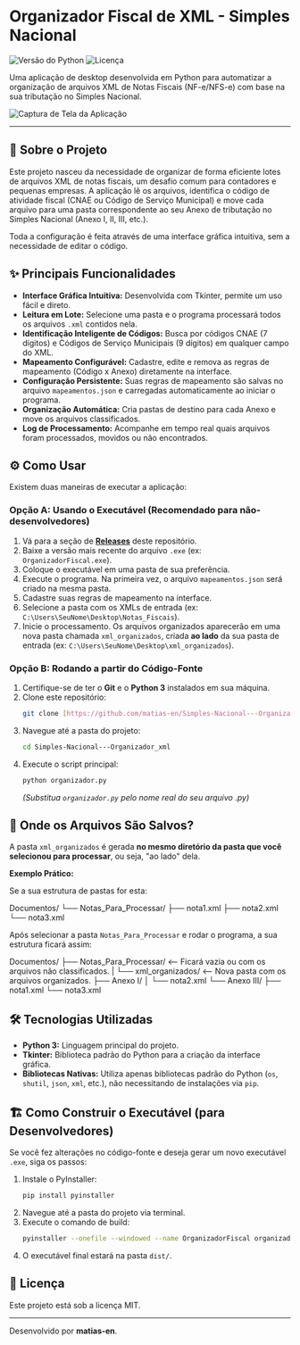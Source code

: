 # Organizador Fiscal de XML - Simples Nacional

![Versão do Python](https://img.shields.io/badge/Python-3.9+-blue.svg)
![Licença](https://img.shields.io/badge/License-MIT-green.svg)

Uma aplicação de desktop desenvolvida em Python para automatizar a organização de arquivos XML de Notas Fiscais (NF-e/NFS-e) com base na sua tributação no Simples Nacional.

![Captura de Tela da Aplicação](https://github.com/matias-en/Simples-Nacional---Organizador_xml/blob/main/screenshot.png?raw=true)

---

## 🚀 Sobre o Projeto

Este projeto nasceu da necessidade de organizar de forma eficiente lotes de arquivos XML de notas fiscais, um desafio comum para contadores e pequenas empresas. A aplicação lê os arquivos, identifica o código de atividade fiscal (CNAE ou Código de Serviço Municipal) e move cada arquivo para uma pasta correspondente ao seu Anexo de tributação no Simples Nacional (Anexo I, II, III, etc.).

Toda a configuração é feita através de uma interface gráfica intuitiva, sem a necessidade de editar o código.

## ✨ Principais Funcionalidades

-   **Interface Gráfica Intuitiva:** Desenvolvida com Tkinter, permite um uso fácil e direto.
-   **Leitura em Lote:** Selecione uma pasta e o programa processará todos os arquivos `.xml` contidos nela.
-   **Identificação Inteligente de Códigos:** Busca por códigos CNAE (7 dígitos) e Códigos de Serviço Municipais (9 dígitos) em qualquer campo do XML.
-   **Mapeamento Configurável:** Cadastre, edite e remova as regras de mapeamento (Código x Anexo) diretamente na interface.
-   **Configuração Persistente:** Suas regras de mapeamento são salvas no arquivo `mapeamentos.json` e carregadas automaticamente ao iniciar o programa.
-   **Organização Automática:** Cria pastas de destino para cada Anexo e move os arquivos classificados.
-   **Log de Processamento:** Acompanhe em tempo real quais arquivos foram processados, movidos ou não encontrados.

## ⚙️ Como Usar

Existem duas maneiras de executar a aplicação:

### Opção A: Usando o Executável (Recomendado para não-desenvolvedores)

1.  Vá para a seção de **[Releases](https.github.com/matias-en/Simples-Nacional---Organizador_xml/releases)** deste repositório.
2.  Baixe a versão mais recente do arquivo `.exe` (ex: `OrganizadorFiscal.exe`).
3.  Coloque o executável em uma pasta de sua preferência.
4.  Execute o programa. Na primeira vez, o arquivo `mapeamentos.json` será criado na mesma pasta.
5.  Cadastre suas regras de mapeamento na interface.
6.  Selecione a pasta com os XMLs de entrada (ex: `C:\Users\SeuNome\Desktop\Notas_Fiscais`).
7.  Inicie o processamento. Os arquivos organizados aparecerão em uma nova pasta chamada `xml_organizados`, criada **ao lado** da sua pasta de entrada (ex: `C:\Users\SeuNome\Desktop\xml_organizados`).

### Opção B: Rodando a partir do Código-Fonte

1.  Certifique-se de ter o **Git** e o **Python 3** instalados em sua máquina.
2.  Clone este repositório:
    ```bash
    git clone [https://github.com/matias-en/Simples-Nacional---Organizador_xml.git](https://github.com/matias-en/Simples-Nacional---Organizador_xml.git)
    ```
3.  Navegue até a pasta do projeto:
    ```bash
    cd Simples-Nacional---Organizador_xml
    ```
4.  Execute o script principal:
    ```bash
    python organizador.py 
    ```
    *(Substitua `organizador.py` pelo nome real do seu arquivo .py)*

## 📂 Onde os Arquivos São Salvos?

A pasta `xml_organizados` é gerada **no mesmo diretório da pasta que você selecionou para processar**, ou seja, "ao lado" dela.

**Exemplo Prático:**

Se a sua estrutura de pastas for esta:

Documentos/
└── Notas_Para_Processar/
├── nota1.xml
├── nota2.xml
└── nota3.xml

Após selecionar a pasta `Notas_Para_Processar` e rodar o programa, a sua estrutura ficará assim:

Documentos/
├── Notas_Para_Processar/      <-- Ficará vazia ou com os arquivos não classificados.
|
└── xml_organizados/           <-- Nova pasta com os arquivos organizados.
├── Anexo I/
│   └── nota2.xml
└── Anexo III/
├── nota1.xml
└── nota3.xml

## 🛠️ Tecnologias Utilizadas

-   **Python 3:** Linguagem principal do projeto.
-   **Tkinter:** Biblioteca padrão do Python para a criação da interface gráfica.
-   **Bibliotecas Nativas:** Utiliza apenas bibliotecas padrão do Python (`os`, `shutil`, `json`, `xml`, etc.), não necessitando de instalações via `pip`.

## 🏗️ Como Construir o Executável (para Desenvolvedores)

Se você fez alterações no código-fonte e deseja gerar um novo executável `.exe`, siga os passos:

1.  Instale o PyInstaller:
    ```bash
    pip install pyinstaller
    ```
2.  Navegue até a pasta do projeto via terminal.
3.  Execute o comando de build:
    ```bash
    pyinstaller --onefile --windowed --name OrganizadorFiscal organizador.py
    ```
4.  O executável final estará na pasta `dist/`.

## 📜 Licença

Este projeto está sob a licença MIT.

---

Desenvolvido por **matias-en**.
